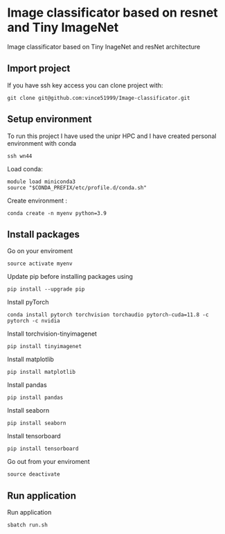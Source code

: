 
# Image classificator based on resnet and Tiny ImageNet

 Image classificator based on Tiny InageNet and resNet architecture
 
  ##  Import project
 If you have ssh key access you can clone project with:
```
git clone git@github.com:vince51999/Image-classificator.git
```
 
 ## Setup environment
 
To run this project I have used the unipr HPC and I have created personal environment with conda
```
ssh wn44
```
Load conda:
```
module load miniconda3
source "$CONDA_PREFIX/etc/profile.d/conda.sh"
```
Create environment :
```
conda create -n myenv python=3.9
```
## Install packages

Go on your enviroment
```
source activate myenv
```
Update pip before installing packages using
```
pip install --upgrade pip
```
Install pyTorch
```
conda install pytorch torchvision torchaudio pytorch-cuda=11.8 -c pytorch -c nvidia
```
Install torchvision-tinyimagenet
```
pip install tinyimagenet
```
Install matplotlib
```
pip install matplotlib
```
Install pandas
```
pip install pandas
```
Install seaborn
```
pip install seaborn
```
Install tensorboard
```
pip install tensorboard
```
Go out from your enviroment
```
source deactivate
```

## Run application

Run application
```
sbatch run.sh
```